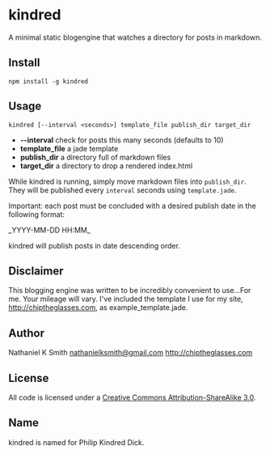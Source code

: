 # kindred

A minimal static blogengine that watches a directory for posts in markdown.

## Install

    npm install -g kindred

## Usage
    kindred [--interval <seconds>] template_file publish_dir target_dir
* __--interval__  check for posts this many seconds (defaults to 10)
* __template_file__  a jade template
* __publish_dir__  a directory full of markdown files
* __target_dir__  a directory to drop a rendered index.html

While kindred is running, simply move markdown files into `publish_dir`. They
will be published every `interval` seconds using `template.jade`.

Important: each post must be concluded with a desired publish date in the following
format:

\_YYYY-MM-DD HH:MM\_

kindred will publish posts in date descending order.

## Disclaimer

This blogging engine was written to be incredibly convenient to use...For me. Your mileage will vary. I've included the template I use for my site, http://chiptheglasses.com, as example_template.jade.

## Author

Nathaniel K Smith <nathanielksmith@gmail.com> http://chiptheglasses.com

## License

All code is licensed under a [Creative Commons Attribution-ShareAlike 3.0](http://creativecommons.org/licenses/by-sa/3.0/).

## Name

kindred is named for Philip Kindred Dick.
